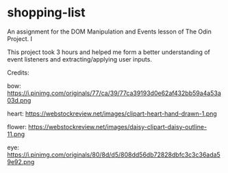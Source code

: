 # shopping-list
An assignment for the DOM Manipulation and Events lesson of The Odin Project. I

This project took 3 hours and helped me form a better understanding of event listeners
and extracting/applying user inputs. 

Credits:

bow: https://i.pinimg.com/originals/77/ca/39/77ca39193d0e62af432bb59a4a53a03d.png


heart: https://webstockreview.net/images/clipart-heart-hand-drawn-1.png


flower: https://webstockreview.net/images/daisy-clipart-daisy-outline-11.png

eye: https://i.pinimg.com/originals/80/8d/d5/808dd56db72828dbfc3c3c36ada59e92.png
